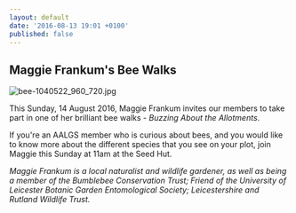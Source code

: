 ```yaml
---
layout: default
date: '2016-08-13 19:01 +0100'
published: false
---
```

## Maggie Frankum's Bee Walks

![bee-1040522_960_720.jpg]({{site.baseurl}}/img/bee-1040522_960_720.jpg)

This Sunday, 14 August 2016, Maggie Frankum invites our members to take part in one of her brilliant bee walks - _Buzzing About the Allotments_.

If you're an AALGS member who is curious about bees, and you would like to know more about the different species that you see on your plot, join Maggie this Sunday at 11am at the Seed Hut.

_Maggie Frankum is a local naturalist and wildlife gardener, as well as being a member of the Bumblebee Conservation Trust; Friend of the University of Leicester Botanic Garden Entomological Society; Leicestershire and Rutland Wildlife Trust._
